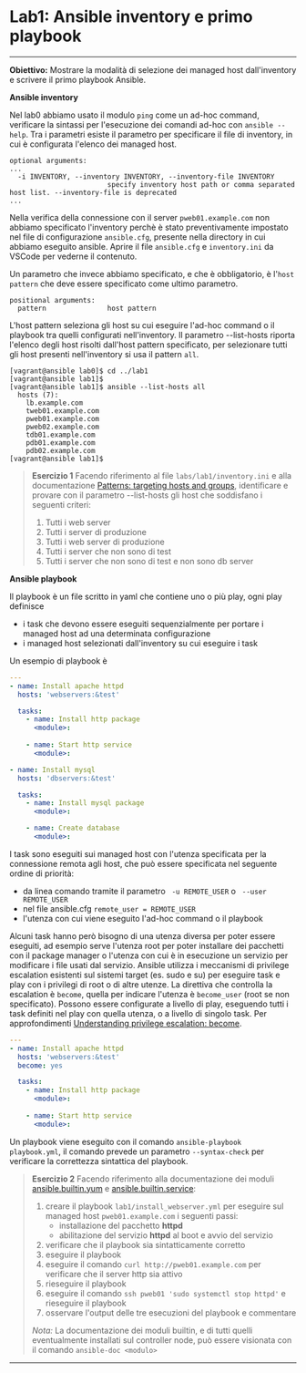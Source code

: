 # Lab1: Ansible inventory e primo playbook
---

**Obiettivo:** Mostrare la modalità di selezione dei managed host dall'inventory e scrivere il primo playbook Ansible.

**Ansible inventory**

Nel lab0 abbiamo usato il modulo `ping` come un ad-hoc command, verificare la sintassi per l'esecuzione dei comandi ad-hoc con `ansible --help`. Tra i parametri esiste il parametro per specificare il file di inventory, in cui è configurata l'elenco dei managed host.

```
optional arguments:
...
  -i INVENTORY, --inventory INVENTORY, --inventory-file INVENTORY
                        specify inventory host path or comma separated host list. --inventory-file is deprecated
...
```

Nella verifica della connessione con il server `pweb01.example.com` non abbiamo specificato l'inventory perchè è stato preventivamente impostato nel file di configurazione `ansible.cfg`, presente nella directory in cui abbiamo eseguito ansible. Aprire il file `ansible.cfg` e `inventory.ini` da VSCode per vederne il contenuto.

Un parametro che invece abbiamo specificato, e che è obbligatorio, è l'`host pattern` che deve essere specificato come ultimo parametro.

```
positional arguments:
  pattern               host pattern
```

L'host pattern seleziona gli host su cui eseguire l'ad-hoc command o il playbook tra quelli configurati nell'inventory.
Il parametro --list-hosts riporta l'elenco degli host risolti dall'host pattern specificato, per selezionare tutti gli host presenti nell'inventory si usa il pattern `all`.

```
[vagrant@ansible lab0]$ cd ../lab1
[vagrant@ansible lab1]$ 
[vagrant@ansible lab1]$ ansible --list-hosts all
  hosts (7):
    lb.example.com
    tweb01.example.com
    pweb01.example.com
    pweb02.example.com
    tdb01.example.com
    pdb01.example.com
    pdb02.example.com
[vagrant@ansible lab1]$ 
```

>**Esercizio 1**
>Facendo riferimento al file `labs/lab1/inventory.ini` e alla documentazione [Patterns: targeting hosts and groups](https://docs.ansible.com/ansible/latest/user_guide/intro_patterns.html), identificare e provare con il parametro --list-hosts gli host che soddisfano i seguenti criteri:
>1. Tutti i web server
>2. Tutti i server di produzione
>3. Tutti i web server di produzione
>4. Tutti i server che non sono di test
>5. Tutti i server che non sono di test e non sono db server

**Ansible playbook**

Il playbook è un file scritto in yaml che contiene uno o più play, ogni play definisce
* i task che devono essere eseguiti sequenzialmente per portare i managed host ad una determinata configurazione
* i managed host selezionati dall'inventory su cui eseguire i task

Un esempio di playbook è

```yaml
---
- name: Install apache httpd
  hosts: 'webservers:&test'

  tasks:
    - name: Install http package
      <module>:
      
    - name: Start http service
      <module>:

- name: Install mysql
  hosts: 'dbservers:&test'

  tasks:
    - name: Install mysql package
      <module>:

    - name: Create database
      <module>:
```

I task sono eseguiti sui managed host con l'utenza specificata per la connessione remota agli host, che può essere specificata nel seguente ordine di priorità:

* da linea comando tramite il parametro  ` -u REMOTE_USER` o ` --user REMOTE_USER`
* nel file ansible.cfg `remote_user = REMOTE_USER`
* l'utenza con cui viene eseguito l'ad-hoc command o il playbook

Alcuni task hanno però bisogno di una utenza diversa per poter essere eseguiti, ad esempio serve l'utenza root per poter installare dei pacchetti con il package manager o l'utenza con cui è in esecuzione un servizio per modificare i file usati dal servizio.
Ansible utilizza i meccanismi di privilege escalation esistenti sul sistemi target (es. sudo e su) per eseguire task e play con i privilegi di root o di altre utenze. 
La direttiva che controlla la escalation è `become`, quella per indicare l'utenza è `become_user` (root se non specificato). Possono essere configurate a livello di play, eseguendo tutti i task definiti nel play con quella utenza, o a livello di singolo task. Per approfondimenti [Understanding privilege escalation: become](https://docs.ansible.com/ansible/latest/user_guide/become.html).

```yaml
---
- name: Install apache httpd
  hosts: 'webservers:&test'
  become: yes

  tasks:
    - name: Install http package
      <module>:
      
    - name: Start http service
      <module>:
```

Un playbook viene eseguito con il comando `ansible-playbook playbook.yml`, il comando prevede un parametro `--syntax-check` per verificare la correttezza sintattica del playbook.

>**Esercizio 2**
>Facendo riferimento alla documentazione dei moduli [ansible.builtin.yum](https://docs.ansible.com/ansible/latest/collections/ansible/builtin/yum_module.html) e [ansible.builtin.service](https://docs.ansible.com/ansible/latest/collections/ansible/builtin/service_module.html):
> 1. creare il playbook `lab1/install_webserver.yml` per eseguire sul managed host `pweb01.example.com` i seguenti passi:
>     * installazione del pacchetto **httpd**
>     * abilitazione del servizio **httpd** al boot e avvio del servizio
> 2. verificare che il playbook sia sintatticamente corretto
> 3. eseguire il playbook
> 4. eseguire il comando `curl http://pweb01.example.com` per verificare che il server http sia attivo
> 5. rieseguire il playbook
> 6. eseguire il comando `ssh pweb01 'sudo systemctl stop httpd'` e rieseguire il playbook
> 7. osservare l'output delle tre esecuzioni del playbook e commentare
>
> *Nota:* La documentazione dei moduli builtin, e di tutti quelli eventualmente installati sul controller node, può essere visionata con il comando `ansible-doc <modulo>` 

---